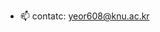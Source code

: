 - 📫 contatc: yeor608@knu.ac.kr

<!---
Kayasummer/Kayasummer is a ✨ special ✨ repository because its `README.md` (this file) appears on your GitHub profile.
You can click the Preview link to take a look at your changes.
--->

